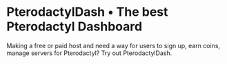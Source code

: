 # PterodactylDash • The best Pterodactyl Dashboard
Making a free or paid host and need a way for users to sign up, earn coins, manage servers for Pterodactyl? Try out PterodactylDash.


